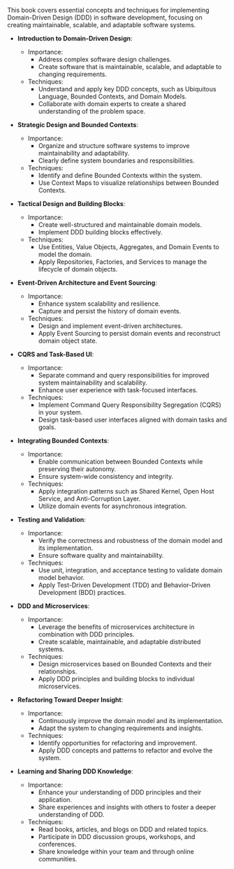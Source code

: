 This book covers essential concepts and techniques for implementing Domain-Driven Design (DDD) in software development, focusing on creating maintainable, scalable, and adaptable software systems.

* **Introduction to Domain-Driven Design**:
    * Importance:
        * Address complex software design challenges.
        * Create software that is maintainable, scalable, and adaptable to changing requirements.
    * Techniques:
        * Understand and apply key DDD concepts, such as Ubiquitous Language, Bounded Contexts, and Domain Models.
        * Collaborate with domain experts to create a shared understanding of the problem space.

* **Strategic Design and Bounded Contexts**:
    * Importance:
        * Organize and structure software systems to improve maintainability and adaptability.
        * Clearly define system boundaries and responsibilities.
    * Techniques:
        * Identify and define Bounded Contexts within the system.
        * Use Context Maps to visualize relationships between Bounded Contexts.

* **Tactical Design and Building Blocks**:
    * Importance:
        * Create well-structured and maintainable domain models.
        * Implement DDD building blocks effectively.
    * Techniques:
        * Use Entities, Value Objects, Aggregates, and Domain Events to model the domain.
        * Apply Repositories, Factories, and Services to manage the lifecycle of domain objects.

* **Event-Driven Architecture and Event Sourcing**:
    * Importance:
        * Enhance system scalability and resilience.
        * Capture and persist the history of domain events.
    * Techniques:
        * Design and implement event-driven architectures.
        * Apply Event Sourcing to persist domain events and reconstruct domain object state.

* **CQRS and Task-Based UI**:
    * Importance:
        * Separate command and query responsibilities for improved system maintainability and scalability.
        * Enhance user experience with task-focused interfaces.
    * Techniques:
        * Implement Command Query Responsibility Segregation (CQRS) in your system.
        * Design task-based user interfaces aligned with domain tasks and goals.

* **Integrating Bounded Contexts**:
    * Importance:
        * Enable communication between Bounded Contexts while preserving their autonomy.
        * Ensure system-wide consistency and integrity.
    * Techniques:
        * Apply integration patterns such as Shared Kernel, Open Host Service, and Anti-Corruption Layer.
        * Utilize domain events for asynchronous integration.

* **Testing and Validation**:
    * Importance:
        * Verify the correctness and robustness of the domain model and its implementation.
        * Ensure software quality and maintainability.
    * Techniques:
        * Use unit, integration, and acceptance testing to validate domain model behavior.
        * Apply Test-Driven Development (TDD) and Behavior-Driven Development (BDD) practices.

* **DDD and Microservices**:
    * Importance:
        * Leverage the benefits of microservices architecture in combination with DDD principles.
        * Create scalable, maintainable, and adaptable distributed systems.
    * Techniques:
        * Design microservices based on Bounded Contexts and their relationships.
        * Apply DDD principles and building blocks to individual microservices.

* **Refactoring Toward Deeper Insight**:
    * Importance:
        * Continuously improve the domain model and its implementation.
        * Adapt the system to changing requirements and insights.
    * Techniques:
        * Identify opportunities for refactoring and improvement.
        * Apply DDD concepts and patterns to refactor and evolve the system.

* **Learning and Sharing DDD Knowledge**:
    * Importance:
        * Enhance your understanding of DDD principles and their application.
        * Share experiences and insights with others to foster a deeper understanding of DDD.
    * Techniques:
        * Read books, articles, and blogs on DDD and related topics.
        * Participate in DDD discussion groups, workshops, and conferences.
        * Share knowledge within your team and through online communities.
